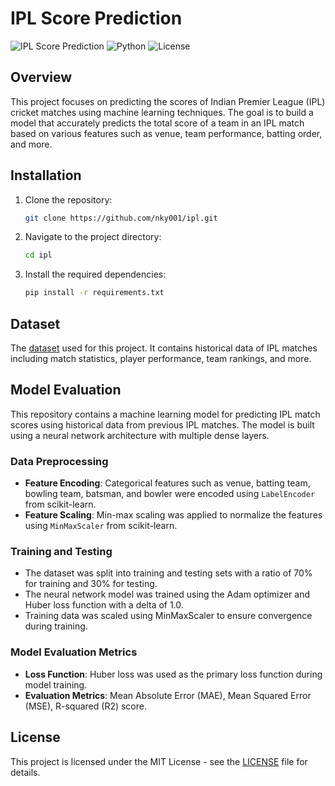
# IPL Score Prediction

![IPL Score Prediction](https://img.shields.io/badge/version-v1.0-blue.svg)
![Python](https://img.shields.io/badge/python-v3.8-blue.svg)
![License](https://img.shields.io/badge/license-MIT-blue.svg)

## Overview

This project focuses on predicting the scores of Indian Premier League (IPL) cricket matches using machine learning techniques. The goal is to build a model that accurately predicts the total score of a team in an IPL match based on various features such as venue, team performance, batting order, and more.

## Installation

1. Clone the repository:
   ```bash
   git clone https://github.com/nky001/ipl.git
   ```
2. Navigate to the project directory:
   ```bash
   cd ipl
   ```
3. Install the required dependencies:
   ```bash
   pip install -r requirements.txt
   ```

## Dataset

The [dataset](https://drive.google.com/file/d/1qlm4OnaAM3bdgti9xyUqK3eSFokjYdA-/view) used for this project. It contains historical data of IPL matches including match statistics, player performance, team rankings, and more.



## Model Evaluation

This repository contains a machine learning model for predicting IPL match scores using historical data from previous IPL matches. The model is built using a neural network architecture with multiple dense layers.

### Data Preprocessing
- **Feature Encoding**: Categorical features such as venue, batting team, bowling team, batsman, and bowler were encoded using `LabelEncoder` from scikit-learn.
- **Feature Scaling**: Min-max scaling was applied to normalize the features using `MinMaxScaler` from scikit-learn.

### Training and Testing
- The dataset was split into training and testing sets with a ratio of 70% for training and 30% for testing.
- The neural network model was trained using the Adam optimizer and Huber loss function with a delta of 1.0.
- Training data was scaled using MinMaxScaler to ensure convergence during training.

### Model Evaluation Metrics
- **Loss Function**: Huber loss was used as the primary loss function during model training.
- **Evaluation Metrics**: Mean Absolute Error (MAE), Mean Squared Error (MSE), R-squared (R2) score.



## License

This project is licensed under the MIT License - see the [LICENSE](LICENSE) file for details.
